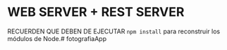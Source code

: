# WEB SERVER + REST SERVER

RECUERDEN QUE DEBEN DE EJECUTAR ```npm install``` para reconstruir los módulos de Node.#   f o t o g r a f i a A p p  
 
